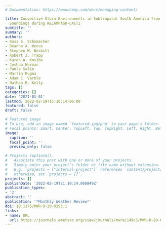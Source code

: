 ```yaml
---
# Documentation: https://wowchemy.com/docs/managing-content/

title: Convective-Storm Environments in Subtropical South America from High-Frequency
  Soundings during RELAMPAGO-CACTI
subtitle: ''
summary: ''
authors:
- Russ S. Schumacher
- Deanna A. Hence
- Stephen W. Nesbitt
- Robert J. Trapp
- Karen A. Kosiba
- Joshua Wurman
- Paola Salio
- Martin Rugna
- Adam C. Varble
- Nathan R. Kelly
tags: []
categories: []
date: '2021-01-01'
lastmod: 2022-02-19T15:10:14-06:00
featured: false
draft: false

# Featured image
# To use, add an image named `featured.jpg/png` to your page's folder.
# Focal points: Smart, Center, TopLeft, Top, TopRight, Left, Right, BottomLeft, Bottom, BottomRight.
image:
  caption: ''
  focal_point: ''
  preview_only: false

# Projects (optional).
#   Associate this post with one or more of your projects.
#   Simply enter your project's folder or file name without extension.
#   E.g. `projects = ["internal-project"]` references `content/project/deep-learning/index.md`.
#   Otherwise, set `projects = []`.
projects: []
publishDate: '2022-02-19T21:10:14.068849Z'
publication_types:
- '2'
abstract: ''
publication: '*Monthly Weather Review*'
doi: 10.1175/MWR-D-20-0293.1
links:
- name: URL
  url: https://journals.ametsoc.org/view/journals/mwre/149/5/MWR-D-20-0293.1.xml
---
```

